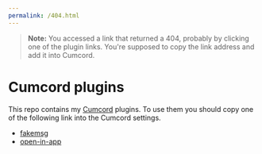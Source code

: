 ```yaml
---
permalink: /404.html
---
```

> **Note:** You accessed a link that returned a 404, probably by clicking one of the plugin links. You're supposed to copy the link address and add it into Cumcord.

# Cumcord plugins

This repo contains my [Cumcord](https://github.com/Cumcord/Cumcord/) plugins. To use them you should copy one of the following link into the Cumcord settings.

- [fakemsg](https://cr3atable.github.io/CumcordPlugins/fakemsg)
- [open-in-app](https://cr3atable.github.io/CumcordPlugins/open-in-app)

